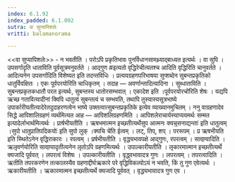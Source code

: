 ```yaml
---
index: 6.1.92
index_padded: 6.1.092
sutra: वा सुप्यापिशलेः
vritti: balamanorama

---
```

<<वा सुप्यापिशलेः>> - न भवतीति । परोऽपि प्रकृतिभावः पुनर्विधानसामथ्र्याद्बाध्यत इत्यर्थः । वा सुपि । उपसर्गादृति धाताविति पूर्वसूत्रमनुवर्तते । आद्गुण #इत्यतो वृद्धिरेचीत्यतश्च आदिति वृद्धिरिति चानुवर्तते । आदित्यनेन उपसर्गादिति विशेष्यत इति तदन्तविधिः । प्रत्ययग्रहणपरिभाषया सुप्शब्देन सुबन्तप्रकृतिको धातुर्विवक्षितः । एकः पूर्वपरयोरिति चाधिकृतम् । तदाह — अवर्णान्तादित्यादिना । सुब्धाताविति । सुबन्तप्रकृतकधातौ परत इत्यर्थः, सुबन्तस्य धातोरसम्भवात् । एकादेश इति ।पूर्वपरयोरचो॑रिति शेषः । यद्यपि ऋच्छ गतावित्यादीनां क्विपि धातुत्वं सुबन्तत्वं च सम्भवति, तथापि तुस्यास्यसूत्रभाष्ये उपार्कारीयतीत्यादेरेतदुदाहरणत्वेन भाष्ये उक्तत्वात्सुबन्तप्रकृतिके इत्येव व्याख्यानमुचितम् । ननु वाग्रहणादेव सिद्धे आपिशालिग्रहणं व्यर्थमित्यत आह — आपिशलिग्रहणमिति । आपिशलेराचार्यस्याप्ययमर्थः सम्मत इत्यादेर्लाभार्थमित्यर्थः । प्रार्षभीयतीति । ऋषभमात्मन इच्छतीत्यर्थेसुप आत्मनः क्यच्॒सनाद्यन्ताः॑ इति धातुत्वम् ।सुपो धातुप्रातिपदिकयोः॑ इति सुपो लुक् ।क्यचि चे॑ति ईत्वम् । लट्, तिप्, शप् । पररूपम् । प्र ऋषभीयति इति स्थितेऽनेन वृद्धिराकारः । रपत्वम् । प्रर्षभीयतीति । वृद्ध्यभावपक्षे आद्गुणः, रपरत्वम् । सावण्र्यादिति । ऋलृवर्णयोरिति सावण्र्यादृतीत्यनेन लृतोऽपि ग्रहणमित्यर्थः । उपाल्कारीयतीति । लृकारमात्मान इच्छतीत्यर्थे क्यजादि पूर्ववत् । लपरत्वं विशेषः । उपल्कारीयतीति । वृद्ध्वभावादत्र गुणः । लपरत्वम् । तपरत्वादिति । ऋतीति तपरकरणेन तत्कालस्यैव ग्रहणाद्दीर्घऋकारे परे वृद्धिविकल्पोऽयं न भवति, किं तु गुण एवेत्यर्थः । ऋकारीयतीति । ऋकारमात्मन इच्छतीत्यर्थे क्यजादि पूर्ववत् । वृद्ध्यभावादत्र गुण एव ।